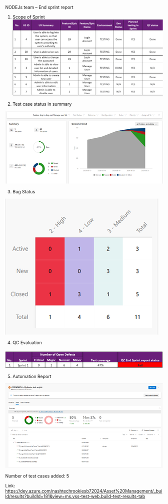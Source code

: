 NODEJs team  – End sprint report
1. Scope of Sprint 
![image.png](/.attachments/image-6b2d4bf1-72d3-458a-8326-4a4604a6a459.png)


2. Test case status in summary
 
![image.png](/.attachments/image-b77e3d9d-3501-451e-85f4-e22bbdc00e11.png)

3. Bug Status 

 ![image.png](/.attachments/image-dd5cd298-20a0-4a6f-9479-69a54b079b56.png)


4. QC Evaluation


![image.png](/.attachments/image-80724418-729b-4e48-810f-647c88f5b5cf.png)


5. Automation Report

![image.png](/.attachments/image-c6ac9773-9f18-4bce-b176-1f3042ea30db.png)
 
Number of test cases added: 5

Link: https://dev.azure.com/nashtechrookiesb72024/Asset%20Management/_build/results?buildId=181&view=ms.vss-test-web.build-test-results-tab


